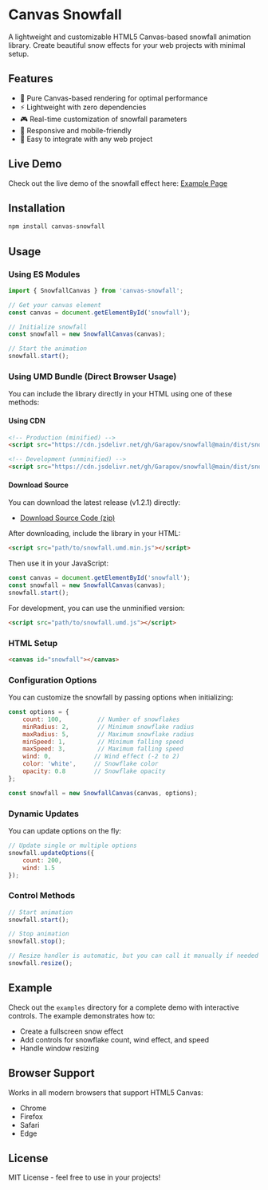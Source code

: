 # Canvas Snowfall

A lightweight and customizable HTML5 Canvas-based snowfall animation library. Create beautiful snow effects for your web projects with minimal setup.

## Features

- 🎨 Pure Canvas-based rendering for optimal performance
- ⚡️ Lightweight with zero dependencies
- 🎮 Real-time customization of snowfall parameters
- 📱 Responsive and mobile-friendly
- 🎯 Easy to integrate with any web project

## Live Demo

Check out the live demo of the snowfall effect here: [Example Page](https://garapov.github.io/snowfall/examples/index.html)

## Installation

```bash
npm install canvas-snowfall
```

## Usage

### Using ES Modules

```javascript
import { SnowfallCanvas } from 'canvas-snowfall';

// Get your canvas element
const canvas = document.getElementById('snowfall');

// Initialize snowfall
const snowfall = new SnowfallCanvas(canvas);

// Start the animation
snowfall.start();
```

### Using UMD Bundle (Direct Browser Usage)

You can include the library directly in your HTML using one of these methods:

#### Using CDN

```html
<!-- Production (minified) -->
<script src="https://cdn.jsdelivr.net/gh/Garapov/snowfall@main/dist/snowfall.umd.min.js"></script>

<!-- Development (unminified) -->
<script src="https://cdn.jsdelivr.net/gh/Garapov/snowfall@main/dist/snowfall.umd.js"></script>
```

#### Download Source

You can download the latest release (v1.2.1) directly:
- [Download Source Code (zip)](https://github.com/Garapov/snowfall/archive/refs/tags/v1.2.1.zip)

After downloading, include the library in your HTML:

```html
<script src="path/to/snowfall.umd.min.js"></script>
```

Then use it in your JavaScript:

```javascript
const canvas = document.getElementById('snowfall');
const snowfall = new SnowfallCanvas(canvas);
snowfall.start();
```

For development, you can use the unminified version:
```html
<script src="path/to/snowfall.umd.js"></script>
```

### HTML Setup

```html
<canvas id="snowfall"></canvas>
```

### Configuration Options

You can customize the snowfall by passing options when initializing:

```javascript
const options = {
    count: 100,          // Number of snowflakes
    minRadius: 2,        // Minimum snowflake radius
    maxRadius: 5,        // Maximum snowflake radius
    minSpeed: 1,         // Minimum falling speed
    maxSpeed: 3,         // Maximum falling speed
    wind: 0,            // Wind effect (-2 to 2)
    color: 'white',     // Snowflake color
    opacity: 0.8        // Snowflake opacity
};

const snowfall = new SnowfallCanvas(canvas, options);
```

### Dynamic Updates

You can update options on the fly:

```javascript
// Update single or multiple options
snowfall.updateOptions({
    count: 200,
    wind: 1.5
});
```

### Control Methods

```javascript
// Start animation
snowfall.start();

// Stop animation
snowfall.stop();

// Resize handler is automatic, but you can call it manually if needed
snowfall.resize();
```

## Example

Check out the `examples` directory for a complete demo with interactive controls. The example demonstrates how to:
- Create a fullscreen snow effect
- Add controls for snowflake count, wind effect, and speed
- Handle window resizing

## Browser Support

Works in all modern browsers that support HTML5 Canvas:
- Chrome
- Firefox
- Safari
- Edge

## License

MIT License - feel free to use in your projects!